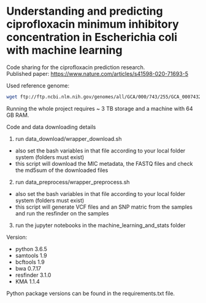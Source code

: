 # Understanding and predicting ciprofloxacin minimum inhibitory concentration in Escherichia coli with machine learning

Code sharing for the ciprofloxacin prediction research.   
Published paper: https://www.nature.com/articles/s41598-020-71693-5

Used reference genome: 

``` bash
wget ftp://ftp.ncbi.nlm.nih.gov/genomes/all/GCA/000/743/255/GCA_000743255.1_ASM74325v1/GCA_000743255.1_ASM74325v1_genomic.fna.gz
```

Running the whole project requires ~ 3 TB storage and a machine with 64 GB RAM.

Code and data downloading details

1. run data_download/wrapper_download.sh
 - also set the bash variables in that file according to your local folder system (folders must exist)
 - this script will download the MIC metadata, the FASTQ files and check the md5sum of the downloaded files
 
2. run data_preprocess/wrapper_preprocess.sh
 - also set the bash variables in that file according to your local folder system (folders must exist)
 - this script will generate VCF files and an SNP matric from the samples and run the resfinder on the samples
 
3. run the jupyter notebooks in the machine_learning_and_stats folder

Version:
 - python 3.6.5
 - samtools 1.9
 - bcftools 1.9
 - bwa 0.7.17
 - resfinder 3.1.0
 - KMA 1.1.4
 
Python package versions can be found in the requirements.txt file. 
